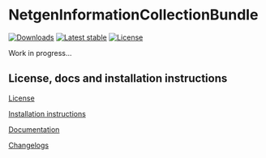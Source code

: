 NetgenInformationCollectionBundle
=================================

[![Downloads](https://img.shields.io/packagist/dt/netgen/information-collection-bundle.svg?style=flat-square)](https://packagist.org/packages/netgen/information-collection-bundle)
[![Latest stable](https://img.shields.io/packagist/v/netgen/information-collection-bundle.svg?style=flat-square)](https://packagist.org/packages/netgen/information-collection-bundle)
[![License](https://img.shields.io/packagist/l/netgen/information-collection-bundle.svg?style=flat-square)](https://packagist.org/packages/netgen/information-collection-bundle)

Work in progress...

License, docs and installation instructions
-------------------------------------

[License](LICENSE)

[Installation instructions](Resources/doc/INSTALL.md)

[Documentation](Resources/doc/DOC.md)

[Changelogs](Resources/doc/CHANGELOG.md)